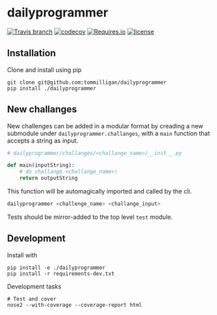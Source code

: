 # dailyprogrammer

[![Travis branch](https://img.shields.io/travis/tommilligan/dailyprogrammer/develop.svg)](https://travis-ci.org/tommilligan/dailyprogrammer)
[![codecov](https://codecov.io/gh/tommilligan/dailyprogrammer/branch/develop/graph/badge.svg)](https://codecov.io/gh/tommilligan/dailyprogrammer)
[![Requires.io](https://img.shields.io/requires/github/tommilligan/dailyprogrammer.svg)](https://requires.io/github/tommilligan/dailyprogrammer/requirements/?branch=master)
[![license](https://img.shields.io/github/license/tommilligan/dailyprogrammer.svg)]()


## Installation

Clone and install using pip
```
git clone git@github.com:tommilligan/dailyprogrammer
pip install ./dailyprogrammer
```

## New challanges

New challenges can be added in a modular format by creading a new submodule under `dailyprogrammer.challanges`, with a `main` function that accepts a string as input.

```python
# dailyprogrammer/challanges/<challange_name>/__init__.py

def main(inputString):
    # do challange <challange_name>!
    return outputString
```

This function will be automagically imported and called by the cli.

```bash
dailyprogrammer <challenge_name> <challange_input>
```

Tests should be mirror-added to the top level `test` module.

## Development

Install with
```
pip install -e ./dailyprogrammer
pip install -r requirements-dev.txt
```

Development tasks
```
# Test and cover
nose2 --with-coverage --coverage-report html
```
